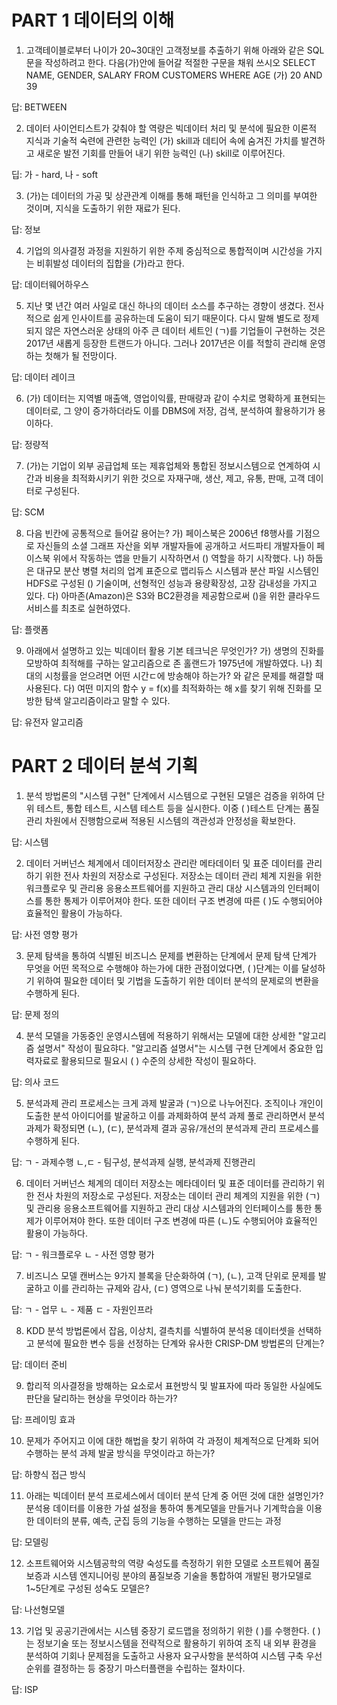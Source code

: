 # PART 1 데이터의 이해

1) 고객테이블로부터 나이가 20~30대인 고객정보를 추출하기 위해 아래와 같은 SQL문을 작성하려고 한다. 다음(가)안에 들어갈 적절한 구문을 채워 쓰시오
SELECT NAME, GENDER, SALARY
FROM CUSTOMERS
WHERE AGE (가) 20 AND 39

답: BETWEEN

2) 데이터 사이언티스트가 갖춰야 할 역량은 빅데이터 처리 및 분석에 필요한 이론적 지식과 기술적 숙련에 관련한 능력인 (가) skill과
데티어 속에 숨겨진 가치를 발견하고 새로운 발전 기회를 만들어 내기 위한 능력인 (나) skill로 이루어진다.

딥:
가 - hard, 나 - soft

3) (가)는 데이터의 가공 및 상관관계 이해를 통해 패턴을 인식하고 그 의미를 부여한 것이며, 지식을 도출하기 위한 재료가 된다.

답: 정보

4) 기업의 의사결정 과정을 지원하기 위한 주제 중심적으로 통합적이며 시간성을 가지는 비휘발성 데이터의 집합을 (가)라고 한다.

답: 데이터웨어하우스

5) 지난 몇 년간 여러 사일로 대신 하나의 데이터 소스를 추구하는 경향이 생겼다. 전사적으로 쉽게 인사이트를 공유하는데 도움이 되기 때문이다.
다시 말해 별도로 정제되지 않은 자연스러운 상태의 아주 큰 데이터 세트인 (ㄱ)를 기업들이 구현하는 것은 2017년 새롭게 등장한 트랜드가 아니다.
그러나 2017년은 이를 적할히 관리해 운영하는 첫해가 될 전망이다.

답: 데이터 레이크

6) (가) 데이터는 지역별 매출액, 영업이익률, 판매량과 같이 수치로 명확하게 표현되는 데이터로, 그 양이 증가하더라도 이를 DBMS에 저장, 검색, 분석하여 활용하기가 용이하다.

답: 정량적

7) (가)는 기업이 외부 공급업체 또는 제휴업체와 통합된 정보시스템으로 연계하여 시간과 비용을 최적화시키기 위한 것으로 자재구매, 생산, 제고, 유통, 판매, 고객 데이터로 구성된다.

답: SCM

8) 다음 빈칸에 공통적으로 들어갈 용어는?
가) 페이스북은 2006년 f8행사를 기점으로 자신들의 소셜 그래프 자산을 외부 개발자들에 공개하고 서드파티 개발자들이 페이스북 위에서 작동하는 앱을 만들기 시작하면서
   () 역할을 하기 시작했다.
나) 하둡은 대규모 분산 병렬 처리의 업계 표준으로 맵리듀스 시스템과 분산 파일 시스템인 HDFS로 구성된 () 기술이며, 선형적인 성능과 용량확장성, 고장 감내성을 가지고 있다.
다) 아마존(Amazon)은 S3와 BC2환경을 제공함으로써 ()을 위한 클라우드 서비스를 최초로 실현하였다.

답: 플랫폼

9) 아래에서 설명하고 있는 빅데이터 활용 기본 테크닉은 무엇인가?
가) 생명의 진화를 모방하여 최적해를 구하는 알고리즘으로 존 홀랜드가 1975년에 개발하였다.
나) 최대의 시청률을 얻으려면 어떤 시간ㄷ에 방송해야 하는가? 와 같은 문제를 해결할 때 사용된다.
다) 여떤 미지의 함수 y = f(x)를 최적화하는 해 x를 찾기 위해 진화를 모방한 탐색 알고리즘이라고 말할 수 있다.

답: 유전자 알고리즘

# PART 2 데이터 분석 기획

1) 분석 방법론의 "시스템 구현" 단계에서 시스템으로 구현된 모델은 검증을 위하여 단위 테스트, 통합 테스트, 시스템 테스트 등을 실시한다.
이중 (    )테스트 단계는 품질관리 차원에서 진행함으로써 적용된 시스템의 객관성과 안정성을 확보한다.

답: 시스템

2) 데이터 거버넌스 체계에서 데이터저장소 관리란 메타데이터 및 표준 데이터를 관리하기 위한 전사 차원의 저장소로 구성된다.
저장소는 데이터 관리 체계 지원을 위한 워크플로우 및 관리용 응용소프트웨어를 지원하고 관리 대상 시스템과의 인터페이스를 통한 통제가 이루어져야 한다.
또한 데이터 구조 변경에 따른 (   )도 수행되어야 효율적인 활용이 가능하다.

답: 사전 영향 평가

3) 문제 탐색을 통하여 식별된 비즈니스 문제를 변환하는 단계에서 문제 탐색 단계가 무엇을 어떤 목적으로 수행해야 하는가에 대한 관점이었다면,
(     )단계는 이를 달성하기 위하여 필요한 데이터 및 기법을 도출하기 위한 데이터 분석의 문제로의 변환을 수행하게 된다.

답: 문제 정의

4) 분석 모델을 가동중인 운영시스템에 적용하기 위해서는 모델에 대한 상세한 "알고리즘 설명서" 작성이 필요햐다.
"알고리즘 설명서"는 시스템 구현 단계에서 중요한 입력자료로 활용되므로 필요시 (   ) 수준의 상세한 작성이 필요하다.

답: 의사 코드

5) 분석과제 관리 프로세스는 크게 과제 발굴과 (ㄱ)으로 나누어진다. 조직이나 개인이 도출한 분석 아이디어를 발굴하고
이를 과제화하여 분석 과제 풀로 관리하면서 분석과제가 확정되면 (ㄴ), (ㄷ), 분석과제 결과 공유/개선의 분석과제 관리 프로세스를 수행하게 된다.

답:
ㄱ - 과제수행
ㄴ,ㄷ - 팀구성, 분석과제 실행, 분석과제 진행관리

6) 데이터 거버넌스 체계의 데이터 저장소는 메타데이터 및 표준 데이터를 관리하기 위한 전사 차원의 저장소로 구성된다.
저장소는 데이터 관리 체계의 지원을 위한 (ㄱ) 및 관리용 응용소프트웨어를 지원하고 관리 대상 시스템과의 인터페이스를 통한 통제가 이루어져야 한다.
또한 데이터 구조 변경에 따른 (ㄴ)도 수행되어야 효율적인 활용이 가능하다.

답:
ㄱ - 워크플로우
ㄴ - 사전 영향 평가

7) 비즈니스 모델 캔버스는 9가지 블록을 단순화하여 (ㄱ), (ㄴ), 고객 단위로 문제를 발굴하고 이를 관리하는 규제와 감사, (ㄷ) 영역으로 나눠 분석기회를 도출한다.

답:
ㄱ - 업무
ㄴ - 제품
ㄷ - 자원인프라

8) KDD 분석 방법론에서 잡음, 이상치, 결측치를 식별하여 분석용 데이터셋을 선택하고 분석에 필요한 변수 등을 선정하는 단계와 유사한 CRISP-DM 방법론의 단계는?

답: 데이터 준비

9) 합리적 의사결정을 방해하는 요소로서 표현방식 및 발표자에 따라 동일한 사실에도 판단을 달리하는 현상을 무엇이라 하는가?

답: 프레이밍 효과

10) 문제가 주어지고 이에 대한 해법을 찾기 위하여 각 과정이 체계적으로 단계화 되어 수행하는 분석 과제 발굴 방식을 무엇이라고 하는가?

답: 하향식 접근 방식

11) 아래는 빅데이터 분석 프로세스에서 데이터 분석 단계 중 어떤 것에 대한 설명인가?
분석용 데이터를 이용한 가설 설정을 통하여 통계모델을 만들거나 기계학습을 이용한 데이터의 분류, 예측, 군집 등의 기능을 수행하는 모델을 만드는 과정

답: 모델링

12) 소프트웨어와 시스템공학의 역량 숙성도를 측정하기 위한 모델로 소프트웨어 품질보증과 시스템 엔지니어링 분야의 품질보증 기술을 통합하여 개발된 평가모델로 1~5단계로 구성된 성숙도 모델은?

답: 나선형모델

13) 기업 및 공공기관에서는 시스템 중장기 로드맵을 정의하기 위한 (   )를 수행한다. 
(   )는 정보기술 또는 정보시스템을 전략적으로 활용하기 위하여 조직 내 외부 환경을 분석하여 기회나 문제점을 도출하고 
사용자 요구사항을 분석하여 시스템 구축 우선순위를 결정하는 등 중장기 마스터플랜을 수립하는 절차이다.

답: ISP